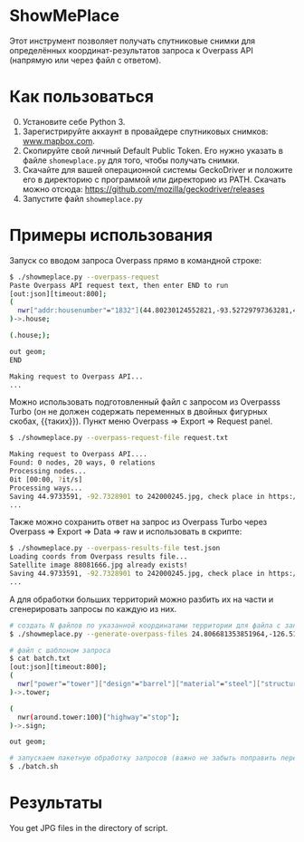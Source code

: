 # ShowMePlace

Этот инструмент позволяет получать спутниковые снимки для определённых координат-результатов запроса к Overpass API (напрямую или через файл с ответом). 

# Как пользоваться
0. Установите себе Python 3.
1. Зарегистрируйте аккаунт в провайдере спутниковых снимков: www.mapbox.com. 
2. Скопируйте свой личный Default Public Token. Его нужно указать в файле `shomewplace.py` для того, чтобы получать снимки.
3. Скачайте для вашей операционной системы GeckoDriver и положите его в директорию с программой или директорию из PATH. Скачать можно отсюда: https://github.com/mozilla/geckodriver/releases
4. Запустите файл `showmeplace.py`

# Примеры использования

Запуск со вводом запроса Overpass прямо в командной строке:
```sh
$ ./showmeplace.py --overpass-request
Paste Overpass API request text, then enter END to run
[out:json][timeout:800];
(
  nwr["addr:housenumber"="1832"](44.80230124552821,-93.52729797363281,45.22025894300122,-92.7252960205078);
)->.house;

(.house;);

out geom;
END

Making request to Overpass API...
...
```

Можно использовать подготовленный файл с запросом из Overpasss Turbo (он не должен содержать переменных в двойных фигурных скобах, {{таких}}).
Пункт меню Overpass => Export => Request panel.

```sh
$ ./showmeplace.py --overpass-request-file request.txt

Making request to Overpass API....
Found: 0 nodes, 20 ways, 0 relations
Processing nodes...
0it [00:00, ?it/s]
Processing ways...
Saving 44.9733591, -92.7328901 to 242000245.jpg, check place in https://www.google.com/maps/@44.9733591,-92.7328901,17.5z
...
```

Также можно сохранить ответ на запрос из Overpass Turbo через Overpass => Export => Data => raw и использовать в скрипте:

```sh
$ ./showmeplace.py --overpass-results-file test.json
Loading coords from Overpass results file...
Satellite image 88081666.jpg already exists!
Saving 44.9733591, -92.7328901 to 242000245.jpg, check place in https://www.google.com/maps/@44.9733591,-92.7328901,17.5z
...
```

А для обработки больших территорий можно разбить их на части и сгенерировать запросы по каждую из них.

```sh
# создать N файлов по указанной координатами территории для файла с запросом batch.txt
$ ./showmeplace.py --generate-overpass-files 24.806681353851964,-126.5185546875,53.4357192066942,-65.3466796875 --overpass-request-file batch.txt

# файл с шаблоном запроса
$ cat batch.txt
[out:json][timeout:800];
(
  nwr["power"="tower"]["design"="barrel"]["material"="steel"]["structure"="tubular"]({{bbox}});
)->.tower;

(
  nwr(around.tower:100)["highway"="stop"];
)->.sign;

out geom;

# запускаем пакетную обработку запросов (важно не забыть поправить переменную step в скрипте)
$ ./batch.sh
```

# Результаты

You get JPG files in the directory of script.
